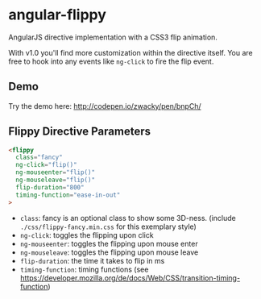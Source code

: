 angular-flippy
==============

AngularJS directive implementation with a CSS3 flip animation.

With v1.0 you'll find more customization within the directive itself. You are free to hook into any events like `ng-click` to fire the flip event.

Demo
----
Try the demo here: http://codepen.io/zwacky/pen/bnpCh/

Flippy Directive Parameters
---------------------------
```html
<flippy
  class="fancy"
  ng-click="flip()"
  ng-mouseenter="flip()"
  ng-mouseleave="flip()"
  flip-duration="800"
  timing-function="ease-in-out"
>
```
* `class`: fancy is an optional class to show some 3D-ness. (include `./css/flippy-fancy.min.css` for this exemplary style)
* `ng-click`: toggles the flipping upon click
* `ng-mouseenter`: toggles the flipping upon mouse enter
* `ng-mouseleave`: toggles the flipping upon mouse leave
* `flip-duration`: the time it takes to flip in ms
* `timing-function`: timing functions (see https://developer.mozilla.org/de/docs/Web/CSS/transition-timing-function)